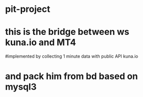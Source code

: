 # pit-project
# this is the bridge between ws kuna.io and MT4
#implemented by collecting 1 minute data with public API kuna.io
# and pack him from bd based on mysql3